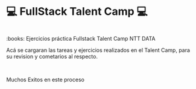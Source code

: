 # :computer: FullStack Talent Camp :computer: #

<br>
:books: Ejercicios práctica Fullstack Talent Camp NTT DATA 


Acá se cargaran las tareas y ejercicios realizados en el Talent Camp, para su revision y cometarios al respecto.

<br>

Muchos Exitos en este proceso 
